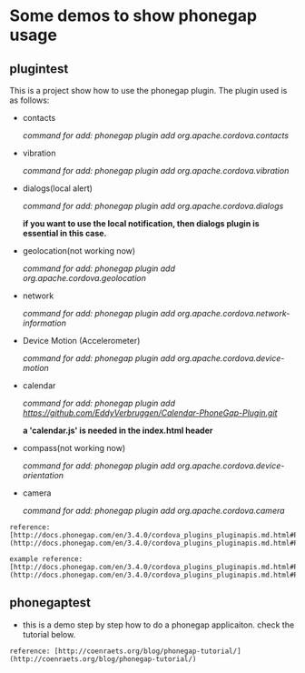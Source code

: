 Some demos to show phonegap usage
=================================


plugintest
------------
This is a project show how to use the phonegap plugin.
The plugin used is as follows:

* contacts

    *command for add: phonegap plugin add org.apache.cordova.contacts*
    
* vibration

    *command for add: phonegap plugin add org.apache.cordova.vibration* 

* dialogs(local alert)

    *command for add: phonegap plugin add org.apache.cordova.dialogs* 

    **if you want to use the local notification, then dialogs plugin is essential in this case.**

* geolocation(not working now)

    *command for add: phonegap plugin add org.apache.cordova.geolocation* 
    
* network

    *command for add: phonegap plugin add org.apache.cordova.network-information* 
    
* Device Motion (Accelerometer)

    *command for add: phonegap plugin add org.apache.cordova.device-motion* 
    
* calendar

    *command for add: phonegap plugin add https://github.com/EddyVerbruggen/Calendar-PhoneGap-Plugin.git* 

    **a 'calendar.js' is needed in the index.html header**
    
* compass(not working now)

    *command for add: phonegap plugin add org.apache.cordova.device-orientation* 

* camera

    *command for add: phonegap plugin add org.apache.cordova.camera* 
    
~~~
reference: [http://docs.phonegap.com/en/3.4.0/cordova_plugins_pluginapis.md.html#Plugin%20APIs](http://docs.phonegap.com/en/3.4.0/cordova_plugins_pluginapis.md.html#Plugin%20APIs)
~~~

~~~
example reference: [http://docs.phonegap.com/en/3.4.0/cordova_plugins_pluginapis.md.html#Plugin%20APIs](http://docs.phonegap.com/en/3.4.0/cordova_plugins_pluginapis.md.html#Plugin%20APIs)
~~~

phonegaptest
------------
* this is a demo step by step how to do a phonegap applicaiton. check the tutorial below.

~~~
reference: [http://coenraets.org/blog/phonegap-tutorial/](http://coenraets.org/blog/phonegap-tutorial/)
~~~
